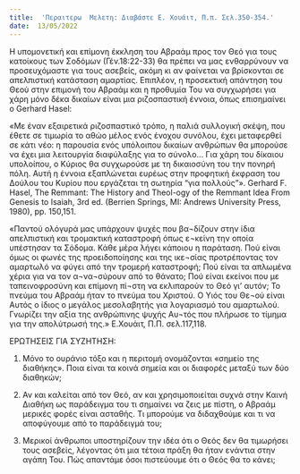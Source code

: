 ```yaml
---
title:  'Περαιτερω  Μελετη: Διαβάστε Ε. Χουάιτ, Π.π. Σελ.350-354.'
date:  13/05/2022
---
```


Η υπομονετική και επίμονη έκκληση του Αβραάμ προς τον Θεό για τους κατοίκους των Σοδόμων (Γέν.18:22-33) θα πρέπει να μας ενθαρρύνουν να προσευχόμαστε για τους ασεβείς, ακόμη κι αν φαίνεται να βρίσκονται σε απελπιστική κατάσταση αμαρτίας. Επιπλέον, η προσεκτική απάντηση του Θεού στην επιμονή του Αβραάμ και η προθυμία Του να συγχωρήσει για χάρη μόνο δέκα δικαίων είναι μια ριζοσπαστική έννοια, όπως επισημαίνει ο Gerhard Hasel:

«Με έναν εξαιρετικά ριζοσπαστικό τρόπο, η παλιά συλλογική σκέψη, που έθετε σε τιμωρία το αθώο μέλος ενός ένοχου συνόλου, έχει μεταφερθεί σε κάτι νέο: η παρουσία ενός υπόλοιπου δικαίων ανθρώπων θα μπορούσε να έχει μια λειτουργία διαφύλαξης για το σύνολο… Για χάρη του δίκαιου υπολοίπου, ο Κύριος θα συγχωρούσε με τη δικαιοσύνη του την πονηρή πόλη. Αυτή η έννοια εξαπλώνεται ευρέως στην προφητική έκφραση του Δούλου του Κυρίου που εργάζεται τη σωτηρία “για πολλούς”». Gerhard F. Hasel, The Remmant: The History and Theol-ogy of the Remmant Idea From Genesis to Isaiah, 3rd ed. (Berrien Springs, MI: Andrews University Press, 1980), pp. 150,151.

«Παντού ολόγυρά μας υπάρχουν ψυχές που βα¬δίζουν στην ίδια απελπιστική και τρομακτική καταστροφή όπως ε¬κείνη την οποία υπέστησαν τα Σόδομα. Κάθε μέρα λήγει κάποιου η παράταση. Πού είναι όμως οι φωνές της προειδοποίησης και της ικε¬σίας προτρέποντας τον αμαρτωλό να φύγει από την τρομερή καταστροφή; Πού είναι τα απλωμένα χέρια για να τον α¬να¬σύρουν από το θάνατο; Πού είναι εκείνοι που με ταπεινοφροσύνη και επίμονη πί¬στη να εκλιπαρούν το Θεό γι’ αυτόν; Το πνεύμα του Αβραάμ ήταν το πνεύμα του Χριστού. Ο Υιός του Θε¬ού είναι Αυτός ο ίδιος ο μεγάλος μεσολαβητής για λογαριασμό του αμαρτωλού. Γνωρίζει την αξία της ανθρώπινης ψυχής Αυ¬τός που πλήρωσε το τίμημα για την απολύτρωσή της.» Ε.Χουάιτ, Π.Π. σελ.117,118.

ΕΡΩΤΗΣΕΙΣ  ΓΙΑ  ΣΥΖΗΤΗΣΗ:

1.	 Μόνο το ουράνιο τόξο και η περιτομή ονομάζονται «σημείο της διαθήκης». Ποια είναι τα κοινά σημεία και οι διαφορές μεταξύ των δύο διαθηκών;

2.	Αν και καλείται από τον Θεό, αν και χρησιμοποιείται συχνά στην Καινή Διαθήκη ως παράδειγμα του τι σημαίνει να ζεις με πίστη, ο Αβραάμ μερικές φορές είναι ασταθής. Τι μπορούμε να διδαχθούμε και τι να αποφύγουμε από το παράδειγμά του;

3.	Μερικοί άνθρωποι υποστηρίζουν την ιδέα ότι ο Θεός δεν θα τιμωρήσει τους ασεβείς, λέγοντας ότι μια τέτοια πράξη θα ήταν ενάντια στην αγάπη Του. Πώς απαντάμε όσοι πιστεύουμε ότι ο Θεός  θα το κάνει;